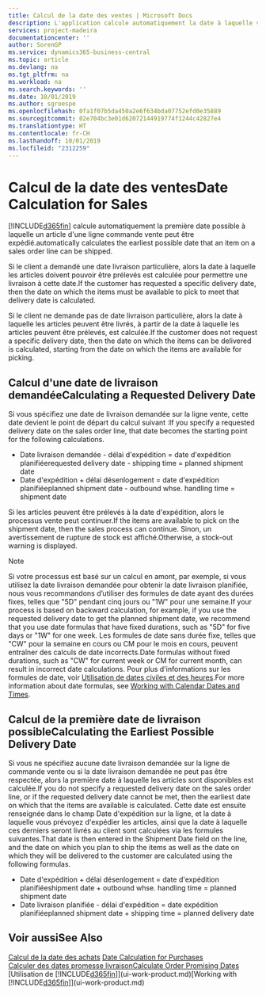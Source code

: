 ```yaml
---
title: Calcul de la date des ventes | Microsoft Docs
description: L'application calcule automatiquement la date à laquelle vous devez commander un article pour l'avoir en stock à une certaine date. Il s'agit de la date à laquelle des articles commandés à une date donnée devraient être disponibles pour le prélèvement.
services: project-madeira
documentationcenter: ''
author: SorenGP
ms.service: dynamics365-business-central
ms.topic: article
ms.devlang: na
ms.tgt_pltfrm: na
ms.workload: na
ms.search.keywords: ''
ms.date: 10/01/2019
ms.author: sgroespe
ms.openlocfilehash: 0fa1f07b5da450a2e6f634bda07752efd0e35889
ms.sourcegitcommit: 02e704bc3e01d62072144919774f1244c42827e4
ms.translationtype: HT
ms.contentlocale: fr-CH
ms.lasthandoff: 10/01/2019
ms.locfileid: "2312259"
---
```

# <a name="date-calculation-for-sales"></a><span data-ttu-id="d7e45-104">Calcul de la date des ventes</span><span class="sxs-lookup"><span data-stu-id="d7e45-104">Date Calculation for Sales</span></span>
[!INCLUDE[d365fin](includes/d365fin_md.md)] <span data-ttu-id="d7e45-105">calcule automatiquement la première date possible à laquelle un article d'une ligne commande vente peut être expédié.</span><span class="sxs-lookup"><span data-stu-id="d7e45-105">automatically calculates the earliest possible date that an item on a sales order line can be shipped.</span></span>

<span data-ttu-id="d7e45-106">Si le client a demandé une date livraison particulière, alors la date à laquelle les articles doivent pouvoir être prélevés est calculée pour permettre une livraison à cette date.</span><span class="sxs-lookup"><span data-stu-id="d7e45-106">If the customer has requested a specific delivery date, then the date on which the items must be available to pick to meet that delivery date is calculated.</span></span>

<span data-ttu-id="d7e45-107">Si le client ne demande pas de date livraison particulière, alors la date à laquelle les articles peuvent être livrés, à partir de la date à laquelle les articles peuvent être prélevés, est calculée.</span><span class="sxs-lookup"><span data-stu-id="d7e45-107">If the customer does not request a specific delivery date, then the date on which the items can be delivered is calculated, starting from the date on which the items are available for picking.</span></span>

## <a name="calculating-a-requested-delivery-date"></a><span data-ttu-id="d7e45-108">Calcul d'une date de livraison demandée</span><span class="sxs-lookup"><span data-stu-id="d7e45-108">Calculating a Requested Delivery Date</span></span>
<span data-ttu-id="d7e45-109">Si vous spécifiez une date de livraison demandée sur la ligne vente, cette date devient le point de départ du calcul suivant :</span><span class="sxs-lookup"><span data-stu-id="d7e45-109">If you specify a requested delivery date on the sales order line, that date becomes the starting point for the following calculations.</span></span>

- <span data-ttu-id="d7e45-110">Date livraison demandée - délai d'expédition = date d'expédition planifiée</span><span class="sxs-lookup"><span data-stu-id="d7e45-110">requested delivery date - shipping time = planned shipment date</span></span>
- <span data-ttu-id="d7e45-111">Date d'expédition + délai désenlogement = date d'expédition planifiée</span><span class="sxs-lookup"><span data-stu-id="d7e45-111">planned shipment date - outbound whse. handling time = shipment date</span></span>

<span data-ttu-id="d7e45-112">Si les articles peuvent être prélevés à la date d'expédition, alors le processus vente peut continuer.</span><span class="sxs-lookup"><span data-stu-id="d7e45-112">If the items are available to pick on the shipment date, then the sales process can continue.</span></span> <span data-ttu-id="d7e45-113">Sinon, un avertissement de rupture de stock est affiché.</span><span class="sxs-lookup"><span data-stu-id="d7e45-113">Otherwise, a stock-out warning is displayed.</span></span>

> [!Note]
> <span data-ttu-id="d7e45-114">Si votre processus est basé sur un calcul en amont, par exemple, si vous utilisez la date livraison demandée pour obtenir la date livraison planifiée, nous vous recommandons d’utiliser des formules de date ayant des durées fixes, telles que "5D" pendant cinq jours ou "1W" pour une semaine.</span><span class="sxs-lookup"><span data-stu-id="d7e45-114">If your process is based on backward calculation, for example, if you use the requested delivery date to get the planned shipment date, we recommend that you use date formulas that have fixed durations, such as "5D" for five days or "1W" for one week.</span></span> <span data-ttu-id="d7e45-115">Les formules de date sans durée fixe, telles que "CW" pour la semaine en cours ou CM pour le mois en cours, peuvent entraîner des calculs de date incorrects.</span><span class="sxs-lookup"><span data-stu-id="d7e45-115">Date formulas without fixed durations, such as "CW" for current week or CM for current month, can result in incorrect date calculations.</span></span> <span data-ttu-id="d7e45-116">Pour plus d'informations sur les formules de date, voir [Utilisation de dates civiles et des heures](ui-enter-date-ranges.md).</span><span class="sxs-lookup"><span data-stu-id="d7e45-116">For more information about date formulas, see [Working with Calendar Dates and Times](ui-enter-date-ranges.md).</span></span>

## <a name="calculating-the-earliest-possible-delivery-date"></a><span data-ttu-id="d7e45-117">Calcul de la première date de livraison possible</span><span class="sxs-lookup"><span data-stu-id="d7e45-117">Calculating the Earliest Possible Delivery Date</span></span>
<span data-ttu-id="d7e45-118">Si vous ne spécifiez aucune date livraison demandée sur la ligne de commande vente ou si la date livraison demandée ne peut pas être respectée, alors la première date à laquelle les articles sont disponibles est calculée.</span><span class="sxs-lookup"><span data-stu-id="d7e45-118">If you do not specify a requested delivery date on the sales order line, or if the requested delivery date cannot be met, then the earliest date on which that the items are available is calculated.</span></span> <span data-ttu-id="d7e45-119">Cette date est ensuite renseignée dans le champ Date d'expédition sur la ligne, et la date à laquelle vous prévoyez d'expédier les articles, ainsi que la date à laquelle ces derniers seront livrés au client sont calculées via les formules suivantes.</span><span class="sxs-lookup"><span data-stu-id="d7e45-119">That date is then entered in the Shipment Date field on the line, and the date on which you plan to ship the items as well as the date on which they will be delivered to the customer are calculated using the following formulas.</span></span>

- <span data-ttu-id="d7e45-120">Date d'expédition + délai désenlogement = date d'expédition planifiée</span><span class="sxs-lookup"><span data-stu-id="d7e45-120">shipment date + outbound whse. handling time = planned shipment date</span></span>
- <span data-ttu-id="d7e45-121">Date livraison planifiée - délai d'expédition = date expédition planifiée</span><span class="sxs-lookup"><span data-stu-id="d7e45-121">planned shipment date + shipping time = planned delivery date</span></span>


## <a name="see-also"></a><span data-ttu-id="d7e45-122">Voir aussi</span><span class="sxs-lookup"><span data-stu-id="d7e45-122">See Also</span></span>  
 <span data-ttu-id="d7e45-123">[Calcul de la date des achats](purchasing-date-calculation-for-purchases.md) </span><span class="sxs-lookup"><span data-stu-id="d7e45-123">[Date Calculation for Purchases](purchasing-date-calculation-for-purchases.md) </span></span>  
 [<span data-ttu-id="d7e45-124">Calculer des dates promesse livraison</span><span class="sxs-lookup"><span data-stu-id="d7e45-124">Calculate Order Promising Dates</span></span>](sales-how-to-calculate-order-promising-dates.md)  
 <span data-ttu-id="d7e45-125">[Utilisation de [!INCLUDE[d365fin](includes/d365fin_md.md)]](ui-work-product.md)</span><span class="sxs-lookup"><span data-stu-id="d7e45-125">[Working with [!INCLUDE[d365fin](includes/d365fin_md.md)]](ui-work-product.md)</span></span>
